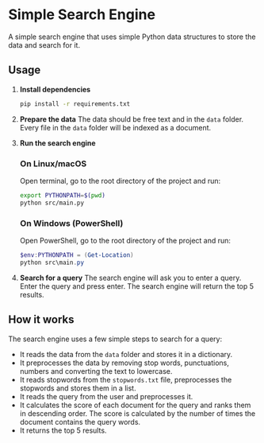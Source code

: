 
# Simple Search Engine

A simple search engine that uses simple Python data structures to store the data and search for it.

## Usage

1. **Install dependencies**  
   
   ```bash
   pip install -r requirements.txt
   ```

2. **Prepare the data**
   The data should be free text and in the `data` folder. Every file in the `data` folder will be indexed as a document.

3. **Run the search engine**

   ### On Linux/macOS

   Open terminal, go to the root directory of the project and run:

   ```bash
   export PYTHONPATH=$(pwd)
   python src/main.py
   ```

   ### On Windows (PowerShell)

   Open PowerShell, go to the root directory of the project and run:

   ```powershell
   $env:PYTHONPATH = (Get-Location)
   python src\main.py
   ```

4. **Search for a query**
   The search engine will ask you to enter a query. Enter the query and press enter. The search engine will return the top 5 results.

## How it works

The search engine uses a few simple steps to search for a query:

* It reads the data from the `data` folder and stores it in a dictionary.
* It preprocesses the data by removing stop words, punctuations, numbers and converting the text to lowercase.
* It reads stopwords from the `stopwords.txt` file, preprocesses the stopwords and stores them in a list.
* It reads the query from the user and preprocesses it.
* It calculates the score of each document for the query and ranks them in descending order. The score is calculated by the number of times the document contains the query words.
* It returns the top 5 results.


